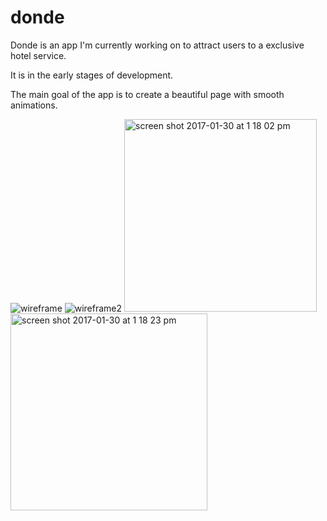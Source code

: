 # donde
Donde is an app I'm currently working on to attract users to a exclusive hotel service. 

It is in the early stages of development.

The main goal of the app is to create a beautiful page with smooth animations.


![wireframe](https://cloud.githubusercontent.com/assets/20428867/22435492/46686baa-e6ee-11e6-89ba-096ee7c55654.jpg)
![wireframe2](https://cloud.githubusercontent.com/assets/20428867/22435507/4e238988-e6ee-11e6-8bed-7134ff0e83ce.jpg)
<img width="308" alt="screen shot 2017-01-30 at 1 18 02 pm" src="https://cloud.githubusercontent.com/assets/20428867/22435650/e53cf5f2-e6ee-11e6-9674-6ab4d662514d.png">
<img width="315" alt="screen shot 2017-01-30 at 1 18 23 pm" src="https://cloud.githubusercontent.com/assets/20428867/22435660/ebe34280-e6ee-11e6-9684-99a820994b0e.png">

